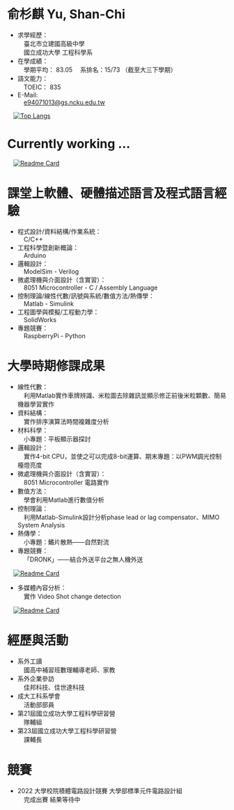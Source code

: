 # 俞杉麒 Yu, Shan-Chi  
 - 求學經歷：  
&emsp;臺北市立建國高級中學  
&emsp;國立成功大學 工程科學系
 - 在學成績：   
&emsp;學期平均： 83.05 &emsp;系排名：15/73 （截至大三下學期）
 - 語文能力：  
&emsp;TOEIC： 835
 - E-Mail:    
&emsp;e94071013@gs.ncku.edu.tw  
  
&emsp;[![Top Langs](https://github-readme-stats.vercel.app/api/top-langs/?username=dhiptmc&langs_count=10&layout=compact&theme=radical)](https://github.com/dhiptmc)  
# Currently working ...  
  
&emsp;[![Readme Card](https://github-readme-stats.vercel.app/api/pin/?username=dhiptmc&repo=ic-contest&theme=radical)](https://github.com/dhiptmc/ic-contest)

# 課堂上軟體、硬體描述語言及程式語言經驗
 - 程式設計/資料結構/作業系統：  
&emsp;C/C++
 - 工程科學暨創新概論：  
&emsp;Arduino
 - 邏輯設計：  
&emsp;ModelSim - Verilog
 - 微處理機與介面設計（含實習）：  
&emsp;8051 Microcontroller - C / Assembly Language
 - 控制理論/線性代數/訊號與系統/數值方法/熱傳學：  
&emsp;Matlab - Simulink
 - 工程圖學與模擬/工程動力學：  
&emsp;SolidWorks
 - 專題競賽：  
&emsp;RaspberryPi - Python

# 大學時期修課成果
 - 線性代數：  
&emsp;利用Matlab實作車牌辨識、米粒圖去除雜訊並顯示修正前後米粒顆數、簡易機器學習實作
 - 資料結構：  
&emsp;實作排序演算法時間複雜度分析
 - 材料科學：  
&emsp;小專題：平板顯示器探討
 - 邏輯設計：  
&emsp;實作4-bit CPU，並使之可以完成8-bit運算、期末專題：以PWM調光控制檯燈亮度
 - 微處理機與介面設計（含實習）：  
&emsp;8051 Microcontroller 電路實作
 - 數值方法：  
&emsp;學會利用Matlab進行數值分析
 - 控制理論：  
&emsp;利用Matlab-Simulink設計分析phase lead or lag compensator、MIMO System Analysis
 - 熱傳學：  
&emsp;小專題：鰭片散熱——自然對流
 - 專題競賽：  
&emsp;「DRONK」——結合外送平台之無人機外送  
  
&emsp;[![Readme Card](https://github-readme-stats.vercel.app/api/pin/?username=dhiptmc&repo=DRONK&theme=radical)](https://github.com/dhiptmc/DRONK)

 - 多媒體內容分析：  
&emsp;實作 Video Shot change detection  
  
&emsp;[![Readme Card](https://github-readme-stats.vercel.app/api/pin/?username=dhiptmc&repo=Video-shot-change-detection&theme=radical)](https://github.com/dhiptmc/Video-shot-change-detection)
# 經歷與活動
 - 系外工讀  
&emsp;國高中補習班數理輔導老師、家教
 - 系外企業參訪  
&emsp;佳邦科技、佳世達科技
 - 成大工科系學會  
&emsp;活動部部員
 - 第21屆國立成功大學工程科學研習營  
&emsp;隊輔組
 - 第23屆國立成功大學工程科學研習營  
&emsp;課輔長

# 競賽
 - 2022 大學校院積體電路設計競賽 大學部標準元件電路設計組  
&emsp;完成出賽 結果等待中

<!---
dhiptmc/dhiptmc is a ✨ special ✨ repository because its `README.md` (this file) appears on your GitHub profile.
You can click the Preview link to take a look at your changes.
--->
